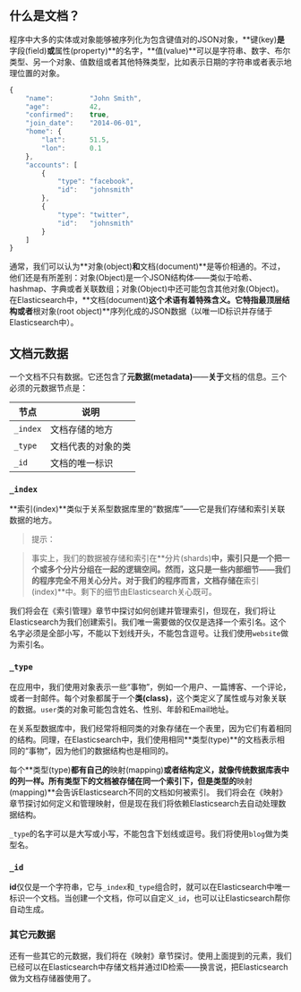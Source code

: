 ## 什么是文档？

程序中大多的实体或对象能够被序列化为包含键值对的JSON对象，**键(key)**是**字段(field)**或**属性(property)**的名字，**值(value)**可以是字符串、数字、布尔类型、另一个对象、值数组或者其他特殊类型，比如表示日期的字符串或者表示地理位置的对象。

```Javascript
{
    "name":         "John Smith",
    "age":          42,
    "confirmed":    true,
    "join_date":    "2014-06-01",
    "home": {
        "lat":      51.5,
        "lon":      0.1
    },
    "accounts": [
        {
            "type": "facebook",
            "id":   "johnsmith"
        },
        {
            "type": "twitter",
            "id":   "johnsmith"
        }
    ]
}
```

通常，我们可以认为**对象(object)**和**文档(document)**是等价相通的。不过，他们还是有所差别：对象(Object)是一个JSON结构体——类似于哈希、hashmap、字典或者关联数组；对象(Object)中还可能包含其他对象(Object)。
在Elasticsearch中，**文档(document)**这个术语有着特殊含义。它特指最顶层结构或者**根对象(root object)**序列化成的JSON数据（以唯一ID标识并存储于Elasticsearch中）。

## 文档元数据

一个文档不只有数据。它还包含了**元数据(metadata)**——**关于**文档的信息。三个必须的元数据节点是：

| 节点     | 说明               |
| -------- | ------------------ |
| `_index` | 文档存储的地方     |
| `_type`  | 文档代表的对象的类 |
| `_id`    | 文档的唯一标识     |


### `_index`

**索引(index)**类似于关系型数据库里的“数据库”——它是我们存储和索引关联数据的地方。

> 提示：

> 事实上，我们的数据被存储和索引在**分片(shards)**中，索引只是一个把一个或多个分片分组在一起的逻辑空间。然而，这只是一些内部细节——我们的程序完全不用关心分片。对于我们的程序而言，文档存储在**索引(index)**中。剩下的细节由Elasticsearch关心既可。

我们将会在《索引管理》章节中探讨如何创建并管理索引，但现在，我们将让Elasticsearch为我们创建索引。我们唯一需要做的仅仅是选择一个索引名。这个名字必须是全部小写，不能以下划线开头，不能包含逗号。让我们使用`website`做为索引名。

### `_type`

在应用中，我们使用对象表示一些“事物”，例如一个用户、一篇博客、一个评论，或者一封邮件。每个对象都属于一个**类(class)**，这个类定义了属性或与对象关联的数据。`user`类的对象可能包含姓名、性别、年龄和Email地址。

在关系型数据库中，我们经常将相同类的对象存储在一个表里，因为它们有着相同的结构。同理，在Elasticsearch中，我们使用相同**类型(type)**的文档表示相同的“事物”，因为他们的数据结构也是相同的。

每个**类型(type)**都有自己的**映射(mapping)**或者结构定义，就像传统数据库表中的列一样。所有类型下的文档被存储在同一个索引下，但是类型的**映射(mapping)**会告诉Elasticsearch不同的文档如何被索引。
我们将会在《映射》章节探讨如何定义和管理映射，但是现在我们将依赖Elasticsearch去自动处理数据结构。

`_type`的名字可以是大写或小写，不能包含下划线或逗号。我们将使用`blog`做为类型名。

### `_id`

**id**仅仅是一个字符串，它与`_index`和`_type`组合时，就可以在Elasticsearch中唯一标识一个文档。当创建一个文档，你可以自定义`_id`，也可以让Elasticsearch帮你自动生成。

### 其它元数据

还有一些其它的元数据，我们将在《映射》章节探讨。使用上面提到的元素，我们已经可以在Elasticsearch中存储文档并通过ID检索——换言说，把Elasticsearch做为文档存储器使用了。
